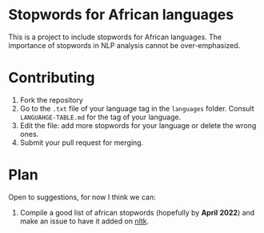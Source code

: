 # Stopwords for African languages

This is a project to include stopwords for African languages. The importance of stopwords in NLP analysis cannot be over-emphasized.

# Contributing
1. Fork the repository
2. Go to the  `.txt` file of your language tag in the `languages` folder. Consult `LANGUAHGE-TABLE.md` for the tag of your language.
3. Edit the file: add more stopwords for your language or delete the wrong ones.
4. Submit your pull request for merging.
 
# Plan
Open to suggestions, for now I think we can:

1. Compile a good list of african stopwords (hopefully by __April__ __2022__) and make an issue to have it added on [nltk](https://github.com/nltk/nltk/blob/develop/CONTRIBUTING.md).
